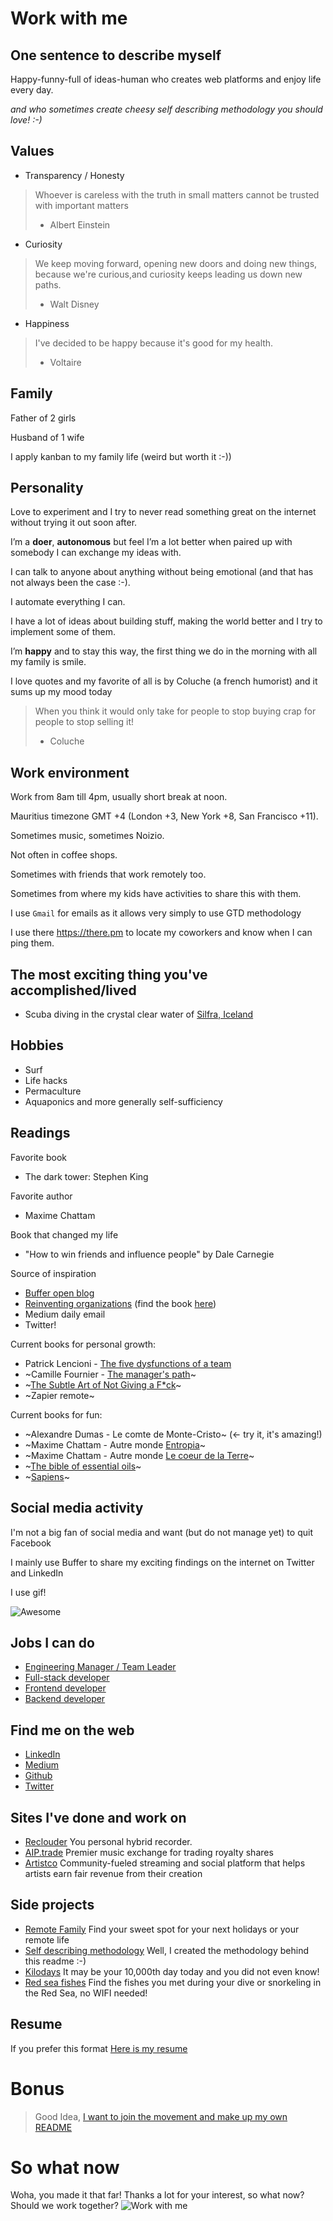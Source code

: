 # Work with me

## One sentence to describe myself

Happy-funny-full of ideas-human who creates web platforms and enjoy life every day.

*and who sometimes create cheesy self describing methodology you should love! :-)*

## Values

- Transparency / Honesty
> Whoever is careless with the truth in small matters cannot be trusted with important matters
> - Albert Einstein

- Curiosity
> We keep moving forward, opening new doors and doing new things, because we're curious,and curiosity keeps leading us down new paths.
> - Walt Disney

- Happiness
> I've decided to be happy because it's good for my health.
> - Voltaire

## Family

Father of 2 girls

Husband of 1 wife

I apply kanban to my family life (weird but worth it :-))


## Personality

Love to experiment and I try to never read something great on the internet without trying it out soon after.

I’m a **doer**, **autonomous** but feel I’m a lot better when paired up with somebody I can exchange my ideas with.

I can talk to anyone about anything without being emotional (and that has not always been the case :-).

I automate everything I can.

I have a lot of ideas about building stuff, making the world better and I try to implement some of them.

I’m **happy** and to stay this way, the first thing we do in the morning with all my family is smile.

I love quotes and my favorite of all is by Coluche (a french humorist) and it sums up my mood today

> When you think it would only take for people to stop buying crap for people to stop selling it!
> - Coluche

## Work environment

Work from 8am till 4pm, usually short break at noon.

Mauritius timezone GMT +4 (London +3, New York +8, San Francisco +11).

Sometimes music, sometimes Noizio.

Not often in coffee shops.

Sometimes with friends that work remotely too.

Sometimes from where my kids have activities to share this with them.

I use `Gmail` for emails as it allows very simply to use GTD methodology  

I use there https://there.pm to locate my coworkers and know when I can ping them.

## The most exciting thing you've accomplished/lived

- Scuba diving in the crystal clear water of [Silfra, Iceland](https://www.google.mu/search?q=silfra+iceland&source=lnms&tbm=isch&sa=X&ved=0ahUKEwjAufTwg8XdAhUMxYUKHbkVA-4Q_AUIDigB&biw=1920&bih=1017)

## Hobbies

- Surf
- Life hacks
- Permaculture
- Aquaponics and more generally self-sufficiency

## Readings

Favorite book
- The dark tower: Stephen King

Favorite author
- Maxime Chattam

Book that changed my life
- "How to win friends and influence people" by Dale Carnegie

Source of inspiration
- [Buffer open blog](https://open.buffer.com/)
- [Reinventing organizations](https://youtu.be/gcS04BI2sbk) (find the book [here](https://amzn.to/2Mh8Cjx))
- Medium daily email
- Twitter!

Current books for personal growth:
- Patrick Lencioni - [The five dysfunctions of a team](https://amzn.to/2WgziEW)
- ~Camille Fournier - [The manager's path](https://amzn.to/2Wq89iZ)~
- ~[The Subtle Art of Not Giving a F*ck](https://amzn.to/2XL8UEv)~
- ~Zapier remote~

Current books for fun:
- ~Alexandre Dumas - Le comte de Monte-Cristo~ (<- try it, it's amazing!)
- ~Maxime Chattam - Autre monde [Entropia](https://amzn.to/2JBxkgQ)~
- ~Maxime Chattam - Autre monde [Le coeur de la Terre](https://amzn.to/2ET4PXs)~
- ~[The bible of essential oils](https://amzn.to/2H2WkLX)~
- ~[Sapiens](https://amzn.to/2UoEHsV)~

## Social media activity

I'm not a big fan of social media and want (but do not manage yet) to quit Facebook

I mainly use Buffer to share my exciting findings on the internet on Twitter and LinkedIn

I use gif!

![Awesome](https://media.giphy.com/media/2Vp0UxNcA8TEQ/giphy.gif)

## Jobs I can do

- [Engineering Manager / Team Leader](./engineering-manager.md)
- [Full-stack developer](./full-stack-developer.md)
- [Frontend developer](./frontend-developer.md)
- [Backend developer](./backend-developer.md)

## Find me on the web
- [LinkedIn](https://fr.linkedin.com/in/martinratinaud)
- [Medium](https://medium.com/@martinratinaud)
- [Github](https://www.github.com/martinratinaud)
- [Twitter](https://www.twitter.com/martinratinaud)

## Sites I've done and work on
- [Reclouder](https://www.reclouder.com) You personal hybrid recorder.
- [AIP.trade](https://www.aiptrade.com) Premier music exchange for trading royalty shares
- [Artistco](https://www.artistco.com) Community-fueled streaming and social platform that helps artists earn fair revenue from their creation

## Side projects
- [Remote Family](https://spot.remote-family.com) Find your sweet spot for your next holidays or your remote life
- [Self describing methodology](https://github.com/better-human/work-with-me-template) Well, I created the methodology behind this readme :-)
- [Kilodays](http://www.pikilabs.com/en/journiversaire/) It may be your 10,000th day today and you did not even know!
- [Red sea fishes](http://www.pikilabs.com/en/poissons-mer-rouge/) Find the fishes you met during your dive or snorkeling in the Red Sea, no WIFI needed!

## Resume

If you prefer this format [Here is my resume](./resume-martin-ratinaud.pdf)

# Bonus

> Good Idea, [I want to join the movement and make up my own README](https://github.com/better-human/work-with-me-template)

# So what now

Woha, you made it that far! Thanks a lot for your interest, so what now? Should we work together?
![Work with me](https://media.giphy.com/media/HnnKLPMqsO12g/giphy.gif)
